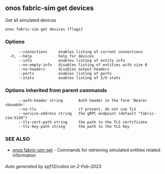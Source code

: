 <!--
SPDX-FileCopyrightText: 2019-present Open Networking Foundation <info@opennetworking.org>

SPDX-License-Identifier: Apache-2.0
-->

## onos fabric-sim get devices

Get all simulated devices

```
onos fabric-sim get devices [flags]
```

### Options

```
      --connections     enables listing of current connections
  -h, --help            help for devices
      --info            enables listing of entity info
      --no-empty-info   disables listing of entities with size 0
      --no-headers      disables output headers
      --ports           enables listing of ports
      --stats           enables listing of I/O stats
```

### Options inherited from parent commands

```
      --auth-header string       Auth header in the form 'Bearer <base64>'
      --no-tls                   if present, do not use TLS
      --service-address string   the gRPC endpoint (default "fabric-sim:5150")
      --tls-cert-path string     the path to the TLS certificate
      --tls-key-path string      the path to the TLS key
```

### SEE ALSO

* [onos fabric-sim get](onos_fabric-sim_get.md)	 - Commands for retrieving simulated entities related information

###### Auto generated by spf13/cobra on 2-Feb-2023
